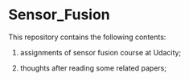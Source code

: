 # Sensor_Fusion

This repository contains the following contents:

1. assignments of sensor fusion course at Udacity;

2. thoughts after reading some related papers; 
